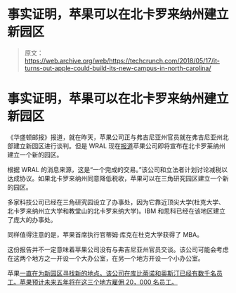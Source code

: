 # 事实证明，苹果可以在北卡罗来纳州建立新园区

> 原文：<https://web.archive.org/web/https://techcrunch.com/2018/05/17/it-turns-out-apple-could-build-its-new-campus-in-north-carolina/>

# 事实证明，苹果可以在北卡罗来纳州建立新园区

《华盛顿邮报》报道，就在昨天，苹果公司正与弗吉尼亚州官员就在弗吉尼亚州北部建立新园区进行谈判。但是 WRAL 现在[报道](https://web.archive.org/web/20221209130900/https://www.wral.com/north-carolina-apple-negotiating-deal-on-triangle-campus-second-site-in-cary/17558985/?utm_source=newsletter&utm_medium=email&utm_campaign=sendto_newslettertest&stream=top-stories)苹果公司即将宣布在北卡罗莱纳州建立一个新的园区。

根据 WRAL 的消息来源，这是“一个完成的交易。”该公司和立法者计划讨论减税以达成协议。如果北卡罗来纳州同意降低税收，苹果可以在三角研究园区建立一个新的园区。

多家科技公司已经在三角研究园设立了办事处，因为它靠近顶尖大学(杜克大学、北卡罗来纳州立大学和教堂山的北卡罗来纳大学)。IBM 和思科已经在该地区建立了庞大的办事处。

同样值得注意的是，苹果首席执行官蒂姆·库克在杜克大学获得了 MBA。

这份报告并不一定意味着苹果公司没有与弗吉尼亚州官员交谈。该公司可能会考虑在这两个地方之一开设一个大办公室，在另一个地方开设一个小办公室。

苹果[一直在为新园区寻找新的地点。该公司在库比蒂诺和奥斯汀已经有数千名员工。苹果预计未来五年将在这三个地方雇佣 20，000 名员工。](https://web.archive.org/web/20221209130900/https://www.apple.com/newsroom/2018/01/apple-accelerates-us-investment-and-job-creation/)
